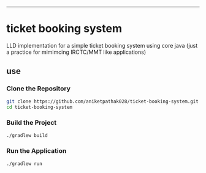 ---

# ticket booking system 

LLD implementation for a simple ticket booking system using core java (just a practice for mimimcing IRCTC/MMT like applications)

## use

### Clone the Repository  
```sh
git clone https://github.com/aniketpathak028/ticket-booking-system.git
cd ticket-booking-system
```

### Build the Project  
```sh
./gradlew build
```

### Run the Application  
```sh
./gradlew run
```
